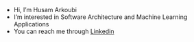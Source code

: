 - Hi, I’m Husam Arkoubi
- I’m interested in Software Architecture and Machine Learning Applications
- You can reach me through [Linkedin](http://www.linkedin.com/in/harkoubi)

<!---
HArkoubi/HArkoubi is a ✨ special ✨ repository because its `README.md` (this file) appears on your GitHub profile.
You can click the Preview link to take a look at your changes.
--->
